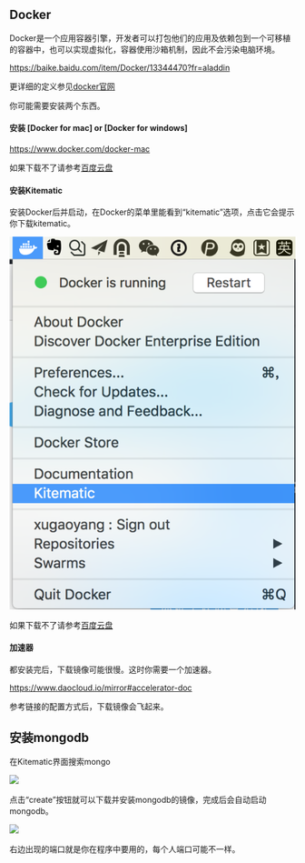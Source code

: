 ## Docker


Docker是一个应用容器引擎，开发者可以打包他们的应用及依赖包到一个可移植的容器中，也可以实现虚拟化，容器使用沙箱机制，因此不会污染电脑环境。

https://baike.baidu.com/item/Docker/13344470?fr=aladdin

更详细的定义参见[docker官网](https://www.docker.com/#/production)

你可能需要安装两个东西。

#### 安装 [Docker for mac] or [Docker for windows]

https://www.docker.com/docker-mac

如果下载不了请参考[百度云盘](http://pan.baidu.com/s/1nvuu6qX)

#### 安装Kitematic

安装Docker后并启动，在Docker的菜单里能看到“kitematic”选项，点击它会提示你下载kitematic。

 ![](/assets/kitematic.png)
 
如果下载不了请参考[百度云盘](http://pan.baidu.com/s/1nvuu6qX)

#### 加速器

都安装完后，下载镜像可能很慢。这时你需要一个加速器。

https://www.daocloud.io/mirror#accelerator-doc

参考链接的配置方式后，下载镜像会飞起来。

## 安装mongodb

在Kitematic界面搜索mongo

 ![](/assets/install-mongodb-4.png)

 点击“create”按钮就可以下载并安装mongodb的镜像，完成后会自动启动mongodb。


 ![](/assets/install-mongodb-5.png)

 右边出现的端口就是你在程序中要用的，每个人端口可能不一样。

